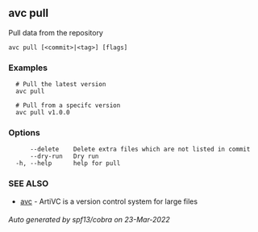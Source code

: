 ## avc pull

Pull data from the repository

```
avc pull [<commit>|<tag>] [flags]
```

### Examples

```
  # Pull the latest version
  avc pull

  # Pull from a specifc version
  avc pull v1.0.0
```

### Options

```
      --delete    Delete extra files which are not listed in commit
      --dry-run   Dry run
  -h, --help      help for pull
```

### SEE ALSO

* [avc](avc.md)	 - ArtiVC is a version control system for large files

###### Auto generated by spf13/cobra on 23-Mar-2022
